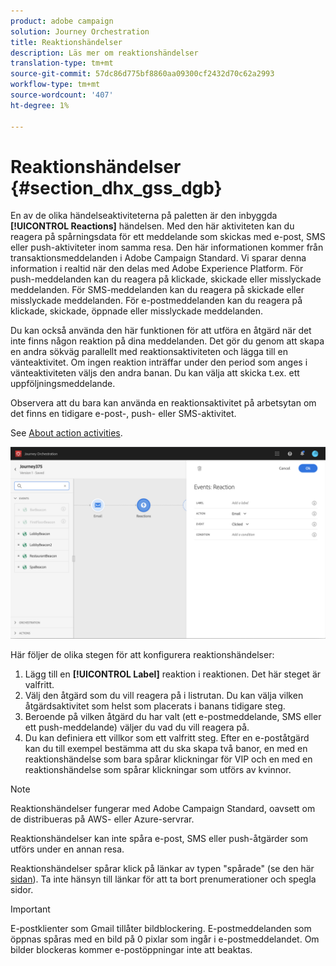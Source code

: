 ```yaml
---
product: adobe campaign
solution: Journey Orchestration
title: Reaktionshändelser
description: Läs mer om reaktionshändelser
translation-type: tm+mt
source-git-commit: 57dc86d775bf8860aa09300cf2432d70c62a2993
workflow-type: tm+mt
source-wordcount: '407'
ht-degree: 1%

---
```



# Reaktionshändelser {#section_dhx_gss_dgb}

En av de olika händelseaktiviteterna på paletten är den inbyggda **[!UICONTROL Reactions]** händelsen. Med den här aktiviteten kan du reagera på spårningsdata för ett meddelande som skickas med e-post, SMS eller push-aktiviteter inom samma resa. Den här informationen kommer från transaktionsmeddelanden i Adobe Campaign Standard. Vi sparar denna information i realtid när den delas med Adobe Experience Platform. För push-meddelanden kan du reagera på klickade, skickade eller misslyckade meddelanden. För SMS-meddelanden kan du reagera på skickade eller misslyckade meddelanden. För e-postmeddelanden kan du reagera på klickade, skickade, öppnade eller misslyckade meddelanden.

Du kan också använda den här funktionen för att utföra en åtgärd när det inte finns någon reaktion på dina meddelanden. Det gör du genom att skapa en andra sökväg parallellt med reaktionsaktiviteten och lägga till en vänteaktivitet. Om ingen reaktion inträffar under den period som anges i vänteaktiviteten väljs den andra banan. Du kan välja att skicka t.ex. ett uppföljningsmeddelande.

Observera att du bara kan använda en reaktionsaktivitet på arbetsytan om det finns en tidigare e-post-, push- eller SMS-aktivitet.

See [About action activities](../building-journeys/about-action-activities.md).

![](../assets/journey45.png)

Här följer de olika stegen för att konfigurera reaktionshändelser:

1. Lägg till en **[!UICONTROL Label]** reaktion i reaktionen. Det här steget är valfritt.
1. Välj den åtgärd som du vill reagera på i listrutan. Du kan välja vilken åtgärdsaktivitet som helst som placerats i banans tidigare steg.
1. Beroende på vilken åtgärd du har valt (ett e-postmeddelande, SMS eller ett push-meddelande) väljer du vad du vill reagera på.
1. Du kan definiera ett villkor som ett valfritt steg. Efter en e-poståtgärd kan du till exempel bestämma att du ska skapa två banor, en med en reaktionshändelse som bara spårar klickningar för VIP och en med en reaktionshändelse som spårar klickningar som utförs av kvinnor.

>[!NOTE]
>
>Reaktionshändelser fungerar med Adobe Campaign Standard, oavsett om de distribueras på AWS- eller Azure-servrar.
>
>Reaktionshändelser kan inte spåra e-post, SMS eller push-åtgärder som utförs under en annan resa.
>
>Reaktionshändelser spårar klick på länkar av typen &quot;spårade&quot; (se den här [sidan](https://docs.adobe.com/content/help/en/campaign-standard/using/designing-content/links.html#about-tracked-urls)). Ta inte hänsyn till länkar för att ta bort prenumerationer och spegla sidor.

>[!IMPORTANT]
>
>E-postklienter som Gmail tillåter bildblockering. E-postmeddelanden som öppnas spåras med en bild på 0 pixlar som ingår i e-postmeddelandet. Om bilder blockeras kommer e-postöppningar inte att beaktas.
